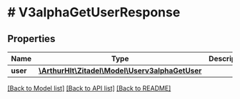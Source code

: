 # # V3alphaGetUserResponse

## Properties

Name | Type | Description | Notes
------------ | ------------- | ------------- | -------------
**user** | [**\ArthurHlt\Zitadel\Model\Userv3alphaGetUser**](Userv3alphaGetUser.md) |  | [optional]

[[Back to Model list]](../../README.md#models) [[Back to API list]](../../README.md#endpoints) [[Back to README]](../../README.md)
